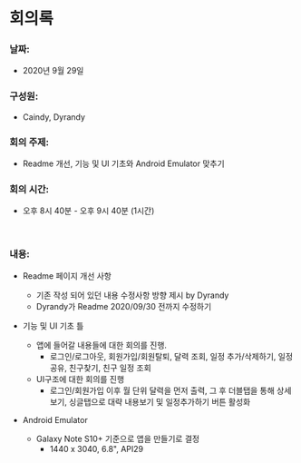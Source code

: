 # 회의록

### 날짜: 
- 2020년 9월 29일
### 구성원: 
- Caindy, Dyrandy
### 회의 주제: 
- Readme 개선, 기능 및 UI 기초와 Android Emulator 맞추기
### 회의 시간:
- 오후 8시 40분 - 오후 9시 40분 (1시간)

<br>

### 내용:

* Readme 페이지 개선 사항
  * 기존 작성 되어 있던 내용 수정사항 방향 제시 by Dyrandy
  * Dyrandy가 Readme 2020/09/30 전까지 수정하기

* 기능 및 UI 기초 틀
  * 앱에 들어갈 내용들에 대한 회의를 진행.
    * 로그인/로그아웃, 회원가입/회원탈퇴, 달력 조회, 일정 추가/삭제하기, 일정 공유, 친구찾기, 친구 일정 조회
  * UI구조에 대한 회의를 진행
    * 로그인/회원가입 이후 월 단위 달력을 먼저 출력, 그 후 더블탭을 통해 상세 보기, 싱글탭으로 대략 내용보기 및 일정추가하기 버튼 활성화

* Android Emulator
  * Galaxy Note S10+ 기준으로 앱을 만들기로 결정
    * 1440 x 3040, 6.8", API29
